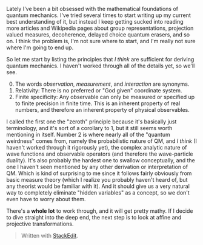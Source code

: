 Lately I've been a bit obsessed with the mathematical foundations of quantum mechanics. I've tried several times to start writing up my current best understanding of it, but instead I keep getting sucked into reading more articles and Wikipedia pages about group representations, projection valued measures, decoherence, delayed choice quantum erasers, and so on. I think the problem is, I'm not sure where to start, and I'm really not sure where I'm going to end up.

So let me start by listing the principles that *I think* are sufficient for deriving quantum mechanics. I haven't worked through all of the details yet, so we'll see.

0. The words *observation*, *measurement*, and *interaction* are synonyms.
1. Relativity: There is no preferred or "God given" coordinate system.
2. Finite specificity: Any observable can only be measured or specified up to finite precision in finite time. This is an inherent property of real numbers, and therefore an inherent property of physical observables.

I called the first one the "zeroth" principle because it's basically just terminology, and it's sort of a corollary to 1, but it still seems worth mentioning in itself. Number 2 is where nearly all of the "quantum weirdness" comes from, namely the probabilistic nature of QM, and *I think* (I haven't worked through it rigorously yet), the complex analytic nature of wave functions and observable operators (and therefore the wave-particle duality). It's also probably the hardest one to swallow conceptually, and the one I haven't seen mentioned by any other derivation or interpretation of QM. Which is kind of surprising to me since it follows fairly obviously from basic measure theory (which I realize you probably haven't heard of, but any theorist would be familiar with it). And it should give us a very natural way to completely eliminate "hidden variables" as a concept, so we don't even have to worry about them.

There's a **whole lot** to work through, and it will get pretty mathy. If I decide to dive straight into the deep end, the next step is to look at affine and projective transformations.


> Written with [StackEdit](https://stackedit.io/).
<!--stackedit_data:
eyJoaXN0b3J5IjpbMTQ3MTAyNjI2MSwtMjcyMzgwNjI0LDIwNz
czODE4NjEsLTEzNTIyMjc4NjAsLTc5NTA3MTkzNSw0NTI0MjE1
MjUsOTY4NTIzNDg4LC0xNzQ3NzQ0NDg1LDEzMTU2Mzg3ODUsLT
E4OTExMjAyNl19
-->